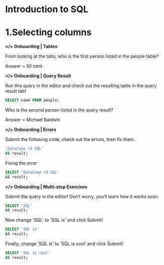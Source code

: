 # **Introduction to SQL**

# 1.Selecting columns

**</> Onboarding | Tables**

From looking at the tabs, who is the first person listed in the people table?

Answer = 50 cent
 
**</> Onboarding | Query Result**
 
Run this query in the editor and check out the resulting table in the query result tab!

```sql
SELECT name FROM people;
```
Who is the second person listed in the query result?

Answer = Michael Baldwin

**</> Onboarding | Errors**

Submit the following code, check out the errors, then fix them.

```sql 
'DataCamp <3 SQL'
AS result;
```
Fixing the error

```sql 
SELECT 'DataCamp <3 SQL'
AS result;
```

**</> Onboarding | Multi-step Exercises**

Submit the query in the editor! Don’t worry, you’ll learn how it works soon.

```sql 
SELECT 'SQL'
AS result;
```

Now change 'SQL' to 'SQL is' and click Submit!

```sql 
SELECT 'SQL is'
AS result;
```

Finally, change 'SQL is' to 'SQL is cool' and click Submit!

```sql 
SELECT 'SQL is cool'
AS result;
```
